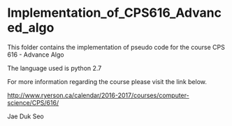 # Implementation_of_CPS616_Advanced_algo
This folder contains the implementation of pseudo code for the course CPS 616 - Advance Algo

The language used is python 2.7 

For more information regarding the course please visit the link below.

http://www.ryerson.ca/calendar/2016-2017/courses/computer-science/CPS/616/

Jae Duk Seo 
